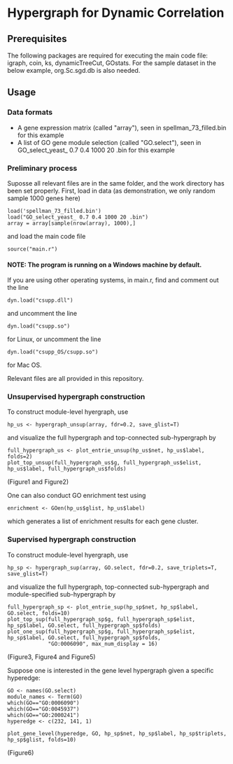 # Hypergraph for Dynamic Correlation



## Prerequisites

The following packages are required for executing the main code file: igraph, coin, ks, dynamicTreeCut, GOstats. For the sample dataset in the below example, org.Sc.sgd.db is also needed.

## Usage

### Data formats

* A gene expression matrix (called "array"), seen in spellman_73_filled.bin for this example
* A list of GO gene module selection (called "GO.select"), seen in GO_select_yeast_ 0.7 0.4 1000 20 .bin for this example

### Preliminary process

Suposse all relevant files are in the same folder, and the work directory has been set properly. First, load in data (as demonstration, we only random sample 1000 genes here)
```
load('spellman_73_filled.bin')
load("GO_select_yeast_ 0.7 0.4 1000 20 .bin")
array = array[sample(nrow(array), 1000),]
```
and load the main code file
```
source("main.r")
```
#### NOTE: The program is running on a Windows machine by default. 
If you are using other operating systems, in main.r, find and comment out the line
```
dyn.load("csupp.dll") 
```
and uncomment the line 
```
dyn.load("csupp.so")
```
for Linux, or uncomment the line
```
dyn.load("csupp_OS/csupp.so")
```
for Mac OS.

Relevant files are all provided in this repository.

### Unsupervised hypergraph construction

To construct module-level hyergraph, use
```
hp_us <- hypergraph_unsup(array, fdr=0.2, save_glist=T)
```
and visualize the full hypergraph and top-connected sub-hypergraph by
```
full_hypergraph_us <- plot_entrie_unsup(hp_us$net, hp_us$label, folds=2)
plot_top_unsup(full_hypergraph_us$g, full_hypergraph_us$elist, hp_us$label, full_hypergraph_us$folds)
```
(Figure1 and Figure2)

One can also conduct GO enrichment test using
```
enrichment <- GOen(hp_us$glist, hp_us$label)
```
which generates a list of enrichment results for each gene cluster.

### Supervised hypergraph construction

To construct module-level hyergraph, use
```
hp_sp <- hypergraph_sup(array, GO.select, fdr=0.2, save_triplets=T, save_glist=T)
```
and visualize the full hypergraph, top-connected sub-hypergraph and module-specified sub-hypergraph by
```
full_hypergraph_sp <- plot_entrie_sup(hp_sp$net, hp_sp$label, GO.select, folds=10)
plot_top_sup(full_hypergraph_sp$g, full_hypergraph_sp$elist, hp_sp$label, GO.select, full_hypergraph_sp$folds)
plot_one_sup(full_hypergraph_sp$g, full_hypergraph_sp$elist, hp_sp$label, GO.select, full_hypergraph_sp$folds, 
             "GO:0006090", max_num_display = 16)
```
(Figure3, Figure4 and Figure5)

Suppose one is interested in the gene level hypergraph given a specific hyperedge:
```
GO <- names(GO.select)
module_names <- Term(GO)
which(GO=="GO:0006090")
which(GO=="GO:0045937")
which(GO=="GO:2000241")
hyperedge <- c(232, 141, 1)

plot_gene_level(hyperedge, GO, hp_sp$net, hp_sp$label, hp_sp$triplets, hp_sp$glist, folds=10)

```
(Figure6)

